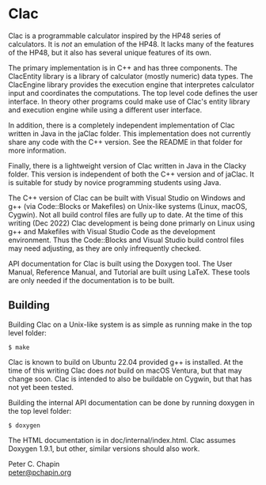 Clac
====

Clac is a programmable calculator inspired by the HP48 series of calculators. It is *not* an
emulation of the HP48. It lacks many of the features of the HP48, but it also has several unique
features of its own.

The primary implementation is in C++ and has three components. The ClacEntity library is a
library of calculator (mostly numeric) data types. The ClacEngine library provides the execution
engine that interpretes calculator input and coordinates the computations. The top level code
defines the user interface. In theory other programs could make use of Clac's entity library and
execution engine while using a different user interface.

In addition, there is a completely independent implementation of Clac written in Java in the
jaClac folder. This implementation does not currently share any code with the C++ version. See
the README in that folder for more information.

Finally, there is a lightweight version of Clac written in Java in the Clacky folder. This
version is independent of both the C++ version and of jaClac. It is suitable for study by novice
programming students using Java.

The C++ version of Clac can be built with Visual Studio on Windows and g++ (via Code::Blocks or
Makefiles) on Unix-like systems (Linux, macOS, Cygwin). Not all build control files are fully up
to date. At the time of this writing (Dec 2022) Clac development is being done primarly on Linux
using g++ and Makefiles with Visual Studio Code as the development environment. Thus the
Code::Blocks and Visual Studio build control files may need adjusting, as they are only
infrequently checked.

API documentation for Clac is built using the Doxygen tool. The User Manual, Reference Manual,
and Tutorial are built using LaTeX. These tools are only needed if the documentation is to be
built.

Building
--------

Building Clac on a Unix-like system is as simple as running make in the top level folder:

    $ make
    
Clac is known to build on Ubuntu 22.04 provided g++ is installed. At the time of this writing
Clac does *not* build on macOS Ventura, but that may change soon. Clac is intended to also be
buildable on Cygwin, but that has not yet been tested.

Building the internal API documentation can be done by running doxygen in the top level folder:

    $ doxygen
    
The HTML documentation is in doc/internal/index.html. Clac assumes Doxygen 1.9.1, but other,
similar versions should also work.

Peter C. Chapin  
peter@pchapin.org  
